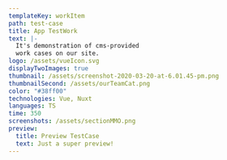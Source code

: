 ```yaml
---
templateKey: workItem
path: test-case
title: App TestWork
text: |-
  It's demonstration of cms-provided 
  work cases on our site.
logo: /assets/vueIcon.svg
displayTwoImages: true
thumbnail: /assets/screenshot-2020-03-20-at-6.01.45-pm.png
thumbnailSecond: /assets/ourTeamCat.png
color: "#38ff00"
technologies: Vue, Nuxt
languages: TS
time: 350
screenshots: /assets/sectionMMO.png
preview:
  title: Preview TestCase
  text: Just a super preview!
---
```

